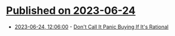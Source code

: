 # [Published on 2023-06-24](index.md)

* [2023-06-24, 12:06:00](https://soylentnews.org/article.pl?sid=23/06/23/063200&from=rss) - [Don't Call It Panic Buying If It's Rational](https://soylentnews.org/article.pl?sid=23/06/23/063200&from=rss)
